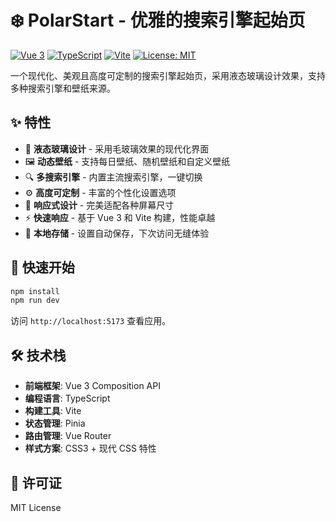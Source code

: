 # ❄️ PolarStart - 优雅的搜索引擎起始页

[![Vue 3](https://img.shields.io/badge/Vue-3.x-green.svg)](https://vuejs.org/)
[![TypeScript](https://img.shields.io/badge/TypeScript-5.x-blue.svg)](https://www.typescriptlang.org/)
[![Vite](https://img.shields.io/badge/Vite-5.x-purple.svg)](https://vitejs.dev/)
[![License: MIT](https://img.shields.io/badge/License-MIT-yellow.svg)](./LICENSE)

一个现代化、美观且高度可定制的搜索引擎起始页，采用液态玻璃设计效果，支持多种搜索引擎和壁纸来源。

## ✨ 特性

- 🎨 **液态玻璃设计** - 采用毛玻璃效果的现代化界面
- 🖼️ **动态壁纸** - 支持每日壁纸、随机壁纸和自定义壁纸
- 🔍 **多搜索引擎** - 内置主流搜索引擎，一键切换
- ⚙️ **高度可定制** - 丰富的个性化设置选项
- 📱 **响应式设计** - 完美适配各种屏幕尺寸
- ⚡ **快速响应** - 基于 Vue 3 和 Vite 构建，性能卓越
- 💾 **本地存储** - 设置自动保存，下次访问无缝体验

## 🚀 快速开始

```bash
npm install
npm run dev
```

访问 `http://localhost:5173` 查看应用。

## 🛠️ 技术栈

- **前端框架**: Vue 3 Composition API
- **编程语言**: TypeScript
- **构建工具**: Vite
- **状态管理**: Pinia
- **路由管理**: Vue Router
- **样式方案**: CSS3 + 现代 CSS 特性

## 📄 许可证

MIT License
